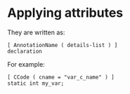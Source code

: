 

Applying attributes
===================

They are written as:

```vala
[ AnnotationName ( details-list ) ]
declaration     
```

For example:

```vala
[ CCode ( cname = "var_c_name" ) ]
static int my_var;      
```

